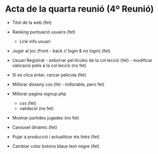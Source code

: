 # Acta de la quarta reunió (4º Reunió)

  - Títol de la web (fet)

  - Ranking puntuació usuaris (fet)
     - Link info usuari

  - Jugar al joc (front - back // login & no login) (fet)

  - Usuari Registrat 
        - esborrar pel·lícules de la col·lecció (fet)
        - modificar valoració pelis a la col·lecció (no fet)

  - Si es clica enter, cercar pelicula (fet)

  - Millorar disseny css (fet - millorable, pero fet)

  - Millorar pagina signup.php
      - css (fet)
      - validació (no fet)

  - Mostrar partides jugades (no fet)

  - Carousel dinàmic (fet)

  - Pujar a producció i actualitzar els links (fet)
 
  - Cambiar color botons blaus text negre (fet)
